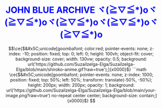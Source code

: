 <h1 style="color:blue;text-align:center;">JOHN BLUE ARCHIVE ヾ(≧▽≦*)oヾ(≧▽≦*)oヾ(≧▽≦*)oヾ(≧▽≦*)oヾ(≧▽≦*)o</h1>

```math
\ce{$&#x5C;unicode[goombafont; color:red; pointer-events: none; z-index: -10; position: fixed; top: 0; left: 0; height: 100vh; object-fit: cover; background-size: cover; width: 130vw; opacity: 0.5; background: url('https://github.com/Suzailzelga-Elga/Suzailzelga-Elga/blob/main/shiroko-anime.gif?raw=true');]{x0000}$}

```math
\ce{$&#x5C;unicode[goombafont; pointer-events: none; z-index: 1000; position: fixed; top: 50%; left: 50%; transform: translate(-50%, -50%); height: 200px; width: 200px; opacity: 1; background: url('https://github.com/Suzailzelga-Elga/Suzailzelga-Elga/blob/main/your-image.png?raw=true') no-repeat center center; background-size: contain;]{x0000}$}
